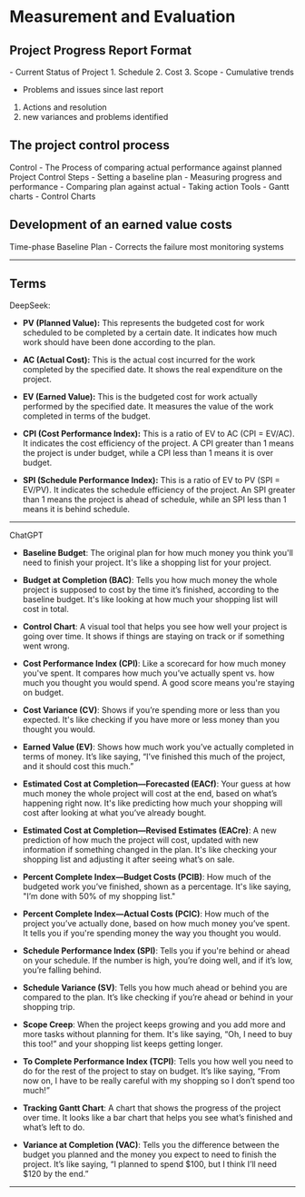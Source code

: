 <h1>Measurement and Evaluation</h1>

<h2>Project Progress Report Format</h2>
- Current Status of Project
1. Schedule
2. Cost
3. Scope
- Cumulative trends

- Problems and issues since last report
1. Actions and resolution
2. new variances and problems identified

<h2>The project control process</h2>
Control
- The Process of comparing actual performance against planned
Project Control Steps
- Setting a baseline plan
- Measuring progress and performance
- Comparing plan against actual
- Taking action
Tools
- Gantt charts
- Control Charts

<h2>Development of an earned value costs</h2>
Time-phase Baseline Plan
- Corrects the failure most monitoring systems

---
<h2>Terms</h2>

DeepSeek:

- **PV (Planned Value):** This represents the budgeted cost for work scheduled to be completed by a certain date. It indicates how much work should have been done according to the plan.

- **AC (Actual Cost):** This is the actual cost incurred for the work completed by the specified date. It shows the real expenditure on the project.

 - **EV (Earned Value):** This is the budgeted cost for work actually performed by the specified date. It measures the value of the work completed in terms of the budget.

- **CPI (Cost Performance Index):** This is a ratio of EV to AC (CPI = EV/AC). It indicates the cost efficiency of the project. A CPI greater than 1 means the project is under budget, while a CPI less than 1 means it is over budget.

- **SPI (Schedule Performance Index):** This is a ratio of EV to PV (SPI = EV/PV). It indicates the schedule efficiency of the project. An SPI greater than 1 means the project is ahead of schedule, while an SPI less than 1 means it is behind schedule.

---
ChatGPT
- **Baseline Budget**: The original plan for how much money you think you'll need to finish your project. It's like a shopping list for your project.

- **Budget at Completion (BAC)**: Tells you how much money the whole project is supposed to cost by the time it’s finished, according to the baseline budget. It's like looking at how much your shopping list will cost in total.

- **Control Chart**: A visual tool that helps you see how well your project is going over time. It shows if things are staying on track or if something went wrong.

- **Cost Performance Index (CPI)**: Like a scorecard for how much money you've spent. It compares how much you’ve actually spent vs. how much you thought you would spend. A good score means you're staying on budget.

- **Cost Variance (CV)**: Shows if you’re spending more or less than you expected. It's like checking if you have more or less money than you thought you would.

- **Earned Value (EV)**: Shows how much work you’ve actually completed in terms of money. It’s like saying, “I’ve finished this much of the project, and it should cost this much.”

- **Estimated Cost at Completion—Forecasted (EACf)**: Your guess at how much money the whole project will cost at the end, based on what’s happening right now. It's like predicting how much your shopping will cost after looking at what you’ve already bought.

- **Estimated Cost at Completion—Revised Estimates (EACre)**: A new prediction of how much the project will cost, updated with new information if something changed in the plan. It's like checking your shopping list and adjusting it after seeing what’s on sale.

- **Percent Complete Index—Budget Costs (PCIB)**: How much of the budgeted work you’ve finished, shown as a percentage. It's like saying, "I’m done with 50% of my shopping list."

- **Percent Complete Index—Actual Costs (PCIC)**: How much of the project you’ve actually done, based on how much money you’ve spent. It tells you if you're spending money the way you thought you would.

- **Schedule Performance Index (SPI)**: Tells you if you're behind or ahead on your schedule. If the number is high, you’re doing well, and if it’s low, you’re falling behind.

- **Schedule Variance (SV)**: Tells you how much ahead or behind you are compared to the plan. It’s like checking if you’re ahead or behind in your shopping trip.

- **Scope Creep**: When the project keeps growing and you add more and more tasks without planning for them. It's like saying, “Oh, I need to buy this too!” and your shopping list keeps getting longer.

- **To Complete Performance Index (TCPI)**: Tells you how well you need to do for the rest of the project to stay on budget. It’s like saying, “From now on, I have to be really careful with my shopping so I don’t spend too much!”

- **Tracking Gantt Chart**: A chart that shows the progress of the project over time. It looks like a bar chart that helps you see what’s finished and what’s left to do.

- **Variance at Completion (VAC)**: Tells you the difference between the budget you planned and the money you expect to need to finish the project. It’s like saying, “I planned to spend $100, but I think I’ll need $120 by the end.”

---
